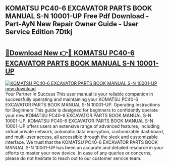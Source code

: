 ## KOMATSU PC40-6 EXCAVATOR PARTS BOOK MANUAL S-N 10001-UP Free Pdf Download - Part-AyN New Repair Owner Guide - User Service Edition 7Dtkj

# <h2><a href="http://bc49274.oget.top/?id=KOMATSU+PC40-6+EXCAVATOR+PARTS+BOOK+MANUAL+S-N+10001-UP">🔗Download New 👉🔴 KOMATSU PC40-6 EXCAVATOR PARTS BOOK MANUAL S-N 10001-UP</a></h2>

[![KOMATSU PC40-6 EXCAVATOR PARTS BOOK MANUAL S-N 10001-UP new download](https://i.imgur.com/5g1atiW.png)](http://bc49274.oget.top/?id=KOMATSU+PC40-6+EXCAVATOR+PARTS+BOOK+MANUAL+S-N+10001-UP)
Your Partner in Success This user manual is your reliable companion in successfully operating and maintaining your KOMATSU PC40-6 EXCAVATOR PARTS BOOK MANUAL S-N 10001-UP. Operating Instructions for Beginners This guide is designed for beginners to confidently operate your new KOMATSU PC40-6 EXCAVATOR PARTS BOOK MANUAL S-N 10001-UP. KOMATSU PC40-6 EXCAVATOR PARTS BOOK MANUAL S-N 10001-UP offers users an extensive range of advanced features, including virtual private network, automatic data encryption, customizable dashboard, and multi-user access, all accessible through the sleek and customizable interface. We trust that the KOMATSU PC40-6 EXCAVATOR PARTS BOOK MANUAL S-N 10001-UP has been an accurate and detailed resource in your efforts to master your new device. In case of any queries or concerns, please do not hesitate to reach out to our customer service team.
